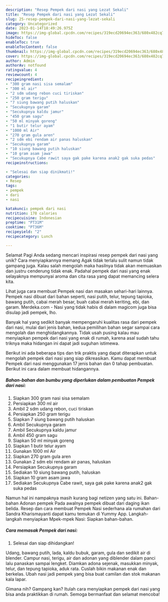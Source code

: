 ```yaml
---
description: "Resep Pempek dari nasi yang Lezat Sekali"
title: "Resep Pempek dari nasi yang Lezat Sekali"
slug: 25-resep-pempek-dari-nasi-yang-lezat-sekali
category: Uncategorized
date: 2023-01-14T18:49:26.975Z
image: https://img-global.cpcdn.com/recipes/319ecd20694ec363/680x482cq70/pempek-dari-nasi-foto-resep-utama.jpg
hideToc: false
enableToc: true
enableTocContent: false
thumbnail: https://img-global.cpcdn.com/recipes/319ecd20694ec363/680x482cq70/pempek-dari-nasi-foto-resep-utama.jpg
cover: https://img-global.cpcdn.com/recipes/319ecd20694ec363/680x482cq70/pempek-dari-nasi-foto-resep-utama.jpg
author: Admin
authorAv: notfound
ratingvalue: 4
reviewcount: 4
recipeingredient:
- "300 gram nasi sisa semalam"
- "300 ml air"
- "2 sdm udang rebon cuci tiriskan"
- "250 gram terigu"
- "7 siung bawang putih haluskan"
- "Secukupnya garam"
- "Secukupnya kaldu jamur"
- "450 gram sagu"
- "50 ml minyak goreng"
- "1 butir telur ayam"
- "1000 ml Air"
- "270 gram gula aren"
- "2 sdm ebi rendam air panas haluskan"
- "Secukupnya garam"
- "10 siung bawang putih haluskan"
- "10 gram asam jawa"
- "Secukupnya Cabe rawit saya gak pake karena anak2 gak suka pedas"
recipeinstructions:

- "Selesai dan siap dinikmati!"
categories:
- Resep
tags:
- pempek
- dari
- nasi

katakunci: pempek dari nasi 
nutrition: 178 calories
recipecuisine: Indonesian
preptime: "PT31M"
cooktime: "PT36M"
recipeyield: "2"
recipecategory: Lunch

---
```



Selamat Pagi Anda sedang mencari inspirasi resep pempek dari nasi yang unik? Cara menyiapkannya memang Agak tidak terlalu sulit namun tidak gampang juga. Kalau salah mengolah maka hasilnya tidak akan memuaskan dan justru cenderung tidak enak. Padahal pempek dari nasi yang enak selayaknya mempunyai aroma dan cita rasa yang dapat memancing selera kita.


Lihat juga cara membuat Pempek nasi dan masakan sehari-hari lainnya. Pempek nasi dibuat dari bahan seperti, nasi putih, telur, tepung tapioka, bawang putih, cabai merah besar, buah cabai merah keriting, ebi, dan garam. Merdeka.com - Nasi yang tidak habis di dalam magicom juga bisa disulap jadi pempek, lho.

Banyak hal yang sedikit banyak mempengaruhi kualitas rasa dari pempek dari nasi, mulai dari jenis bahan, kedua pemilihan bahan segar sampai cara mengolah dan menghidangkannya. Tidak usah pusing kalau mau menyiapkan pempek dari nasi yang enak di rumah, karena asal sudah tahu triknya maka hidangan ini dapat jadi suguhan istimewa.


Berikut ini ada beberapa tips dan trik praktis yang dapat diterapkan untuk mengolah pempek dari nasi yang siap dikreasikan. Kamu dapat membuat Pempek dari nasi menggunakan 17 jenis bahan dan 0 tahap pembuatan. Berikut ini cara dalam membuat hidangannya.

<!--inarticleads1-->

##### Bahan-bahan dan bumbu yang diperlukan dalam pembuatan Pempek dari nasi:

1. Siapkan 300 gram nasi sisa semalam
1. Persiapkan 300 ml air
1. Ambil 2 sdm udang rebon, cuci tiriskan
1. Persiapkan 250 gram terigu
1. Siapkan 7 siung bawang putih haluskan
1. Ambil Secukupnya garam
1. Ambil Secukupnya kaldu jamur
1. Ambil 450 gram sagu
1. Siapkan 50 ml minyak goreng
1. Siapkan 1 butir telur ayam
1. Gunakan 1000 ml Air
1. Siapkan 270 gram gula aren
1. Gunakan 2 sdm ebi rendam air panas, haluskan
1. Persiapkan Secukupnya garam
1. Sediakan 10 siung bawang putih, haluskan
1. Siapkan 10 gram asam jawa
1. Sediakan Secukupnya Cabe rawit, saya gak pake karena anak2 gak suka pedas


Namun hal ini nampaknya masih kurang bagi netizen yang satu ini. Bahan-bahan Adonan pempek Pada awalnya pempek dibuat dari daging ikan belida. Resep dan cara membuat Pempek Nasi sederhana ala rumahan dari Sandra Kharismayanti dapat kamu temukan di Yummy App. Langkah-langkah menyiapkan Mpek-mpek Nasi: Siapkan bahan-bahan. 

<!--inarticleads2-->

##### Cara memasak Pempek dari nasi:


1. Selesai dan siap dihidangkan!

Udang, bawang putih, lada, kaldu bubuk, garam, gula dan sedikit air di blender. Campur nasi, terigu, air dan adonan yang diblender dalam panci lalu panaskan sampai lengket. Diamkan adona sejenak, masukkan minyak, telur, dan tepung tapioka, aduk rata. Cuslah bikin makanan enak dan berkelas. Ubah nasi jadi pempek yang bisa buat camilan dan stok makanan kala lapar. 

Gimana nih? Gampang kan? Itulah cara menyiapkan pempek dari nasi yang bisa anda praktikkan di rumah. Semoga bermanfaat dan selamat mencoba!
